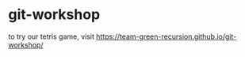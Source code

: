 # git-workshop

to try our tetris game, visit <https://team-green-recursion.github.io/git-workshop/>

